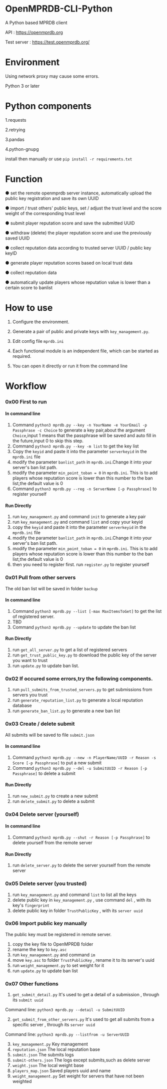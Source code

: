 # OpenMPRDB-CLI-Python

A Python based MPRDB client

API : https://openmprdb.org

Test server : https://test.openmprdb.org/


# Environment

Using network proxy may cause some errors.

Python 3 or later


# Python components

1.requests

2.retrying

3.pandas

4.python-gnupg

install then manually or use `pip install -r requirements.txt`

# Function

● set the remote openmprdb server instance, automatically upload the public key registration and save its own UUID

● import / trust others' public keys, set / adjust the trust level and the score weight of the corresponding trust level

● submit player reputation score and save the submitted UUID

● withdraw (delete) the player reputation score and use the previously saved UUID

● collect reputation data according to trusted server UUID / public key keyID

● generate player reputation scores based on local trust data

● collect reputation data

● automatically update players whose reputation value is lower than a certain score to banlist

# How to use

1. Configure the environment.

2. Generate a pair of public and private keys with `key_management.py`.

3. Edit config file `mprdb.ini`

4. Each functional module is an independent file, which can be started as required.

5. You can open it directly or run it from the command line

# Workflow
### 0x00 First to run

#### In command line
1. Command `python3 mprdb.py --key -n YourName -e YourEmail -p Passphrase -c Choice` to generate a key pair,about the argument `Choice`,input 1 means that the passphrase will be saved and auto fill in the future,input 0 to skip this step.
2. Command `python3 mprdb.py --key -m list` to get the key list
3. Copy the `keyid` and paste it into the parameter `serverkeyid` in the `mprdb.ini` file
4. modify the parameter `banlist_path` in `mprdb.ini`.Change it into your server's ban list path.
5. modify the parameter `min_point_toban = 0` in `mprdb.ini`. This is to add players whose reputation score is lower than this number to the ban list,the default value is 0
6. Command `python3 mprdb.py --reg -n ServerName [-p Passphrase]` to register yourself

#### Run Directly
1. run `key_management.py` and command `init` to generate a key pair
2. run `key_management.py` and command `list` and copy your keyid
3. copy the `keyid` and paste it into the parameter `serverkeyid` in the `mprdb.ini` file
4. modify the parameter `banlist_path` in `mprdb.ini`.Change it into your server's ban list path.
5. modify the parameter `min_point_toban = 0` in `mprdb.ini`. This is to add players whose reputation score is lower than this number to the ban list,the default value is 0
6. then you need to register first. run `register.py` to register yourself

### 0x01 Pull from other servers
The old ban list will be saved in folder `backup`

#### In command line
1. Command `python3 mprdb.py --list [-max MaxItemsToGet]` to get the list of registered server.
2. TBD
3. Command `python3 mprdb.py --update` to update the ban list


#### Run Directly
1. run `get_all_server.py` to get a list of registered servers 
2. run `get_trust_public_key.py` to download the public key of the server you want to trust
3. run `update.py` to update ban list.

### 0x02 If occured some errors,try the following components.
1. run `pull_submits_from_trusted_servers.py` to get submissions from servers you trust
2. run `generate_reputation_list.py` to generate a local reputation database
3. run `generate_ban_list.py` to generate a new ban list

### 0x03 Create / delete submit
All submits will be saved to file `submit.json`

#### In command line
1. Command `python3 mprdb.py --new -n PlayerName/UUID -r Reason -s Score [-p Passphrase]` to put a new submit
2. Command `python3 mprdb.py --del -u SubmitUUID -r Reason [-p Passphrase]` to delete a submit

#### Run Directly
1. run `new_submit.py` to create a new submit
2. run `delete_submit.py` to delete a submit

### 0x04 Delete server (yourself)

#### In command line
1. Command `python3 mprdb.py --shut -r Reason [-p Passphrase]` to delete yourself from the remote server

#### Run Directly
1. run `delete_server.py` to delete the server yourself from the remote server

### 0x05 Delete server (you trusted)
1. run `key_management.py` and command `list` to list all the keys
2. delete public key in `key_management.py` , use command `del` , with its key's `fingerprint`
3. delete public key in folder `TrustPublicKey` , with its `server uuid`

### 0x06 Import public key manually
The public key must be registered in remote server.

1. copy the key file to OpenMPRDB folder
2. rename the key to `key.asc`
3. run `key_management.py` and command `im`
4. move `key.asc` to folder `TrustPublicKey` , rename it to its server's uuid
5. run `weight_management.py` to set weight for it
6. run `update.py` to update ban list

### 0x07 Other functions
1. `get_submit_detail.py` It's used to get a detail of a submission , through its `submit uuid`

Command line: `python3 mprdb.py --detail -u SubmitUUID`

2. `get_submit_from_other_servers.py` It's used to get all submits from a specific server ,  through its `server uuid`

Command line: `python3 mprdb.py --listfrom -u ServerUUID`

3. `key_management.py` Key management
4. `reputation.json` The local reputation base
5. `submit.json` The submits logs
6. `submit-others.json` The logs except submits,such as delete server
7. `weight.json` The local weight base
8. `players_map.json` Saved players uuid and name
9. `weight_management.py` Set weight for servers that have not been weighted
